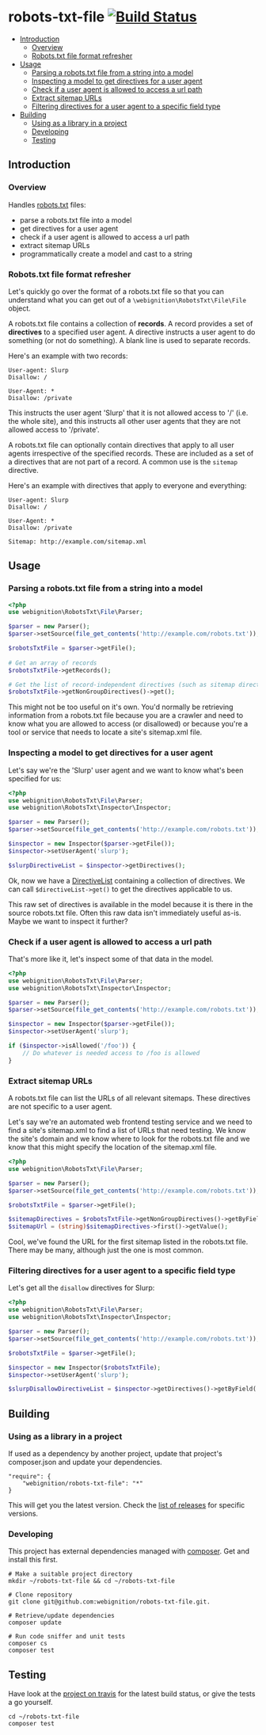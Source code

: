 # robots-txt-file [![Build Status](https://secure.travis-ci.org/webignition/robots-txt-file.png?branch=master)](http://travis-ci.org/webignition/robots-txt-file)

- [Introduction](#introduction)
  - [Overview](#overview)
  - [Robots.txt file format refresher](#robots.txt-file-format-refresher)
- [Usage](#usage)
  - [Parsing a robots.txt file from a string into a model](#parsing-a-robots.txt-file-from-a-string-into-a-model)
  - [Inspecting a model to get directives for a user agent](#inspecting-a-model-to-get-directives-for-a-user-agent)
  - [Check if a user agent is allowed to access a url path](#check-if-a-user-agent-is-allowed-to-access-a-url-path)
  - [Extract sitemap URLs](#extract-sitemap-urls)
  - [Filtering directives for a user agent to a specific field type](#filtering-directives-for-a-user-agent-to-a-specific-field-type)
- [Building](#building)
  - [Using as a library in a project](#using-as-a-library-in-a-project)
  - [Developing](#developing)
  - [Testing](#testing)
  
## Introduction  

### Overview

Handles [robots.txt][1] files:

 - parse a robots.txt file into a model
 - get directives for a user agent
 - check if a user agent is allowed to access a url path
 - extract sitemap URLs
 - programmatically create a model and cast to a string

### Robots.txt file format refresher

Let's quickly go over the format of a robots.txt file so that you can understand what you can get out of a `\webignition\RobotsTxt\File\File` object.

A robots.txt file contains a collection of **records**. A record provides a set of **directives** to a specified user agent. A directive instructs a user agent to do something (or not do something). A blank line is used to separate records.

Here's an example with two records:

    User-agent: Slurp
    Disallow: /

    User-Agent: *
    Disallow: /private

This instructs the user agent 'Slurp' that it is not allowed access to '/' (i.e. the whole site), and this instructs all other user agents that they are not allowed access to '/private'.

A robots.txt file can optionally contain directives that apply to all user agents irrespective of the specified records. These are included as a set of a directives that are not part of a record. A common use is the `sitemap` directive.

Here's an example with directives that apply to everyone and everything:

    User-agent: Slurp
    Disallow: /

    User-Agent: *
    Disallow: /private

    Sitemap: http://example.com/sitemap.xml

## Usage

### Parsing a robots.txt file from a string into a model
```php
<?php
use webignition\RobotsTxt\File\Parser;

$parser = new Parser();
$parser->setSource(file_get_contents('http://example.com/robots.txt'));

$robotsTxtFile = $parser->getFile();
 
# Get an array of records
$robotsTxtFile->getRecords();

# Get the list of record-independent directives (such as sitemap directives):
$robotsTxtFile->getNonGroupDirectives()->get();
```

This might not be too useful on it's own. You'd normally be retrieving information from a robots.txt file because
you are a crawler and need to know what you are allowed to access (or disallowed) or because you're a tool or
service that needs to locate a site's sitemap.xml file.

### Inspecting a model to get directives for a user agent

Let's say we're the 'Slurp' user agent and we want to know what's been specified for us:

```php
<?php
use webignition\RobotsTxt\File\Parser;
use webignition\RobotsTxt\Inspector\Inspector;

$parser = new Parser();
$parser->setSource(file_get_contents('http://example.com/robots.txt'));

$inspector = new Inspector($parser->getFile());
$inspector->setUserAgent('slurp');

$slurpDirectiveList = $inspector->getDirectives();
```

Ok, now we have a [DirectiveList](https://github.com/webignition/robots-txt-file/blob/master/src/webignition/RobotsTxt/DirectiveList/DirectiveList.php)
containing a collection of directives. We can call `$directiveList->get()` to get the directives applicable to us.

This raw set of directives is available in the model because it is
there in the source robots.txt file. Often this raw data isn't
immediately useful as-is. Maybe we want to inspect it further?

### Check if a user agent is allowed to access a url path

That's more like it, let's inspect some of that data in the model.

```php
<?php
use webignition\RobotsTxt\File\Parser;
use webignition\RobotsTxt\Inspector\Inspector;

$parser = new Parser();
$parser->setSource(file_get_contents('http://example.com/robots.txt'));

$inspector = new Inspector($parser->getFile());
$inspector->setUserAgent('slurp');

if ($inspector->isAllowed('/foo')) {
    // Do whatever is needed access to /foo is allowed
}
```

### Extract sitemap URLs

A robots.txt file can list the URLs of all relevant sitemaps. These directives
are not specific to a user agent.

Let's say we're an automated web frontend testing service and we need to find a site's sitemap.xml to find a list
of URLs that need testing. We know the site's domain and we know where to look for the robots.txt file and we know
that this might specify the location of the sitemap.xml file.

```php
<?php
use webignition\RobotsTxt\File\Parser;

$parser = new Parser();
$parser->setSource(file_get_contents('http://example.com/robots.txt'));

$robotsTxtFile = $parser->getFile();

$sitemapDirectives = $robotsTxtFile->getNonGroupDirectives()->getByField('sitemap');
$sitemapUrl = (string)$sitemapDirectives->first()->getValue();
```

Cool, we've found the URL for the first sitemap listed in the robots.txt file. 
There may be many, although just the one is most common.

### Filtering directives for a user agent to a specific field type

Let's get all the `disallow` directives for Slurp:

```php
<?php
use webignition\RobotsTxt\File\Parser;
use webignition\RobotsTxt\Inspector\Inspector;

$parser = new Parser();
$parser->setSource(file_get_contents('http://example.com/robots.txt'));

$robotsTxtFile = $parser->getFile();

$inspector = new Inspector($robotsTxtFile);
$inspector->setUserAgent('slurp');

$slurpDisallowDirectiveList = $inspector->getDirectives()->getByField('disallow');
```

## Building

### Using as a library in a project
If used as a dependency by another project, update that project's composer.json
and update your dependencies.

    "require": {
        "webignition/robots-txt-file": "*"      
    }
    
This will get you the latest version. Check the [list of releases](https://github.com/webignition/robots-txt-file/releases) for specific versions.    

### Developing
This project has external dependencies managed with [composer][3]. Get and install this first.

    # Make a suitable project directory
    mkdir ~/robots-txt-file && cd ~/robots-txt-file

    # Clone repository
    git clone git@github.com:webignition/robots-txt-file.git.

    # Retrieve/update dependencies
    composer update
    
    # Run code sniffer and unit tests
    composer cs
    composer test

## Testing
Have look at the [project on travis][4] for the latest build status, or give the tests
a go yourself.

    cd ~/robots-txt-file
    composer test


[1]: http://www.robotstxt.org/
[2]: https://github.com/webignition/robots-txt-parser
[3]: http://getcomposer.org
[4]: http://travis-ci.org/webignition/robots-txt-file/builds

